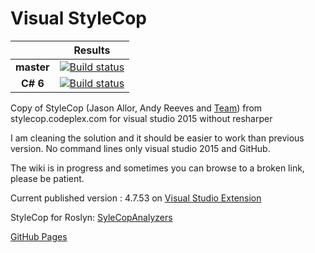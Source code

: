 # Visual StyleCop

||Results|
|:--:|:--:|
|**master**|[![Build status](https://ci.appveyor.com/api/projects/status/n09yi3f5vl0a7bfy/branch/master?svg=true)](https://ci.appveyor.com/project/ptittof57/visual-stylecop/branch/master)|
|**C# 6**|[![Build status](https://ci.appveyor.com/api/projects/status/fh2yi59s6t06eroq/branch/develop-csharp-6?svg=true)](https://ci.appveyor.com/project/ptittof57/visual-stylecop-kwdh3/branch/develop-csharp-6)|


Copy of StyleCop (Jason Allor, Andy Reeves and [Team](https://stylecop.codeplex.com/team/view)) from stylecop.codeplex.com for visual studio 2015 without resharper

I am cleaning the solution and it should be easier to work than previous version.
No command lines only visual studio 2015 and GitHub.

The wiki is in progress and sometimes you can browse to a broken link, please be patient.

Current published version : 4.7.53 on [Visual Studio Extension](https://visualstudiogallery.msdn.microsoft.com/cac2a05b-6eb6-4fa2-95b9-1f8d011e6cae)

StyleCop for Roslyn: [SyleCopAnalyzers](https://github.com/DotNetAnalyzers/StyleCopAnalyzers)

[GitHub Pages](http://ptittof57.github.io/Visual-StyleCop/)
